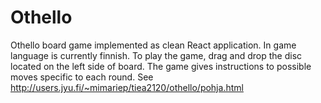 # Othello
Othello board game implemented as clean React application.
In game language is currently finnish. To play the game, drag and drop the disc located on the left side of board.
The game gives instructions to possible moves specific to each round.
See http://users.jyu.fi/~mimariep/tiea2120/othello/pohja.html
